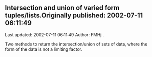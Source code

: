 ## Intersection and union of varied form tuples/lists.Originally published: 2002-07-11 06:11:49 
Last updated: 2002-07-11 06:11:49 
Author: FMHj . 
 
Two methods to return the intersection/union of sets of data, where the form of the data is not a limiting factor.